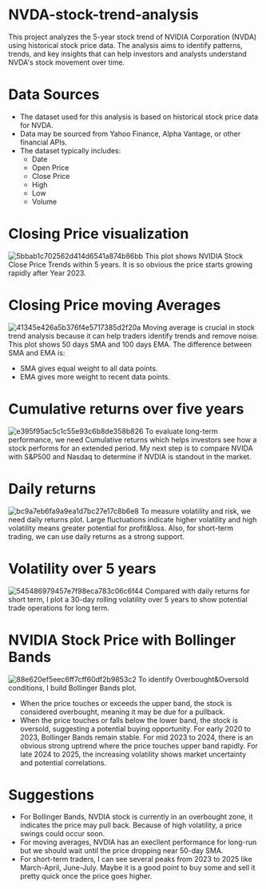 # NVDA-stock-trend-analysis
This project analyzes the 5-year stock trend of NVIDIA Corporation (NVDA) using historical stock price data. The analysis aims to identify patterns, trends, and key insights that can help investors and analysts understand NVDA's stock movement over time.

# Data Sources
* The dataset used for this analysis is based on historical stock price data for NVDA.
* Data may be sourced from Yahoo Finance, Alpha Vantage, or other financial APIs.
* The dataset typically includes:
  * Date
  * Open Price
  * Close Price
  * High
  * Low
  * Volume

 # Closing Price visualization
 ![5bbab1c702562d414d6541a874b86bb](https://github.com/user-attachments/assets/33753978-d6d9-453d-b9a4-6bce687ef317)
 This plot shows NVIDIA Stock Close Price Trends within 5 years. It is so obvious the price starts growing rapidly after Year 2023. 

 # Closing Price moving Averages
 ![41345e426a5b376f4e5717385d2f20a](https://github.com/user-attachments/assets/6912a92d-23f2-4f3b-b030-bf6348f0c5d8)
Moving average is crucial in stock trend analysis because it can help traders identify trends and remove noise. 
This plot shows 50 days SMA and 100 days EMA. 
The difference between SMA and EMA is: 
* SMA gives equal weight to all data points.
* EMA gives more weight to recent data points.

# Cumulative returns over five years
![e395f95ac5c1c55e93c6b8de358b826](https://github.com/user-attachments/assets/d5d0fd78-81a0-49f1-8f0a-d36f0d585820)
To evaluate long-term performance, we need Cumulative returns which helps investors see how a stock performs for an extended period. 
My next step is to compare NVIDA with S&P500 and Nasdaq to determine if NVDIA is standout in the market. 

# Daily returns
![bc9a7eb6fa9a9ea1d7bc27e17c8b6e8](https://github.com/user-attachments/assets/ab111235-23aa-4203-95cd-65712a744cfe)
To measure volatility and risk, we need daily returns plot. Large fluctuations indicate higher volatility and high volatility means greater potential for profit&loss. 
Also, for short-term trading, we can use daily returns as a strong support. 

# Volatility over 5 years
![545486979457e7f98eca783c06c6f44](https://github.com/user-attachments/assets/7b851e6d-e61a-45e3-b792-a72482bdc44b)
Compared with daily returns for short term, I plot a 30-day rolling volatility over 5 years to show potential trade operations for long term. 

# NVIDIA Stock Price with Bollinger Bands
![88e620ef5eec6ff7cff60df2b9853c2](https://github.com/user-attachments/assets/17ebc05d-02d9-41b2-a270-1547b614b8a2)
To identify Overbought&Oversold conditions, I build Bollinger Bands plot. 
* When the price touches or exceeds the upper band, the stock is considered overbought, meaning it may be due for a pullback.
* When the price touches or falls below the lower band, the stock is oversold, suggesting a potential buying opportunity.
For early 2020 to 2023, Bollinger Bands remain stable.
For mid 2023 to 2024, there is an obvious strong uptrend where the price touches upper band rapidly.
For late 2024 to 2025, the increasing volatility shows market uncertainty and potential correlations. 

# Suggestions
* For Bollinger Bands, NVDIA stock is currently in an overbought zone, it indicates the price may pull back. Because of high volatility, a price swings could occur soon.
* For moving averages, NVDIA has an execllent performance for long-run but we should wait until the price dropping near 50-day SMA.
* For short-term traders, I can see several peaks from 2023 to 2025 like March-April, June-July. Maybe it is a good point to buy some and sell it pretty quick once the price goes higher. 



